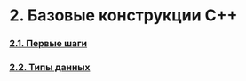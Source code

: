 # 2. Базовые конструкции C++

### [2.1. Первые шаги](2.1.%20Первые%20шаги/README.md)

### [2.2. Типы данных](2.2.%20Типы%20данных/README.md)